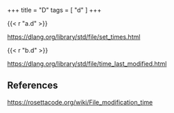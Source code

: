 +++
title = "D"
tags = [ "d" ]
+++

{{< r "a.d" >}}

<https://dlang.org/library/std/file/set_times.html>

{{< r "b.d" >}}

<https://dlang.org/library/std/file/time_last_modified.html>

## References

<https://rosettacode.org/wiki/File_modification_time>
